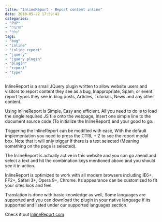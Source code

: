 ```yaml
---
title: "InlineReport - Report content inline"
date: 2010-05-22 17:59:41
categories: 
- "PHP"
- "חדשות"
- "כללי"
tags: 
- "bug"
- "inline"
- "inline report"
- "jquery"
- "jquery plugin"
- "plugin"
- "report"
- "type"
---
```


<div style="text-align: left; direction: ltr;">InlineReport is a small JQuery plugin written to allow website users and visitors to report content they see as a bug, Inappropriate, Spam, or event report typos they see in blog posts, Articles, Tutorials, News and any other content.

Using InlineReport is Simple, Easy and efficient. All you need to do is to load the single required JS file onto the webpage, Insert one simple line to the document source code (To initialize the InlineReport) and your good to go.

Triggering the InlineReport can be modified with ease, With the default implementation you need to press the CTRL + Z to see the report modal box. Note that it will only trigger if there is a text selected (Meaning something on the page is selected).

The InlineReport is actually active in this website and you can go ahead and select a text and hit the combination keys mentioned above and you should see it in action.

InlineReport is optimized to work with all modern browsers including IE6+, FF2+, Safari 3+, Opera 9+, Chrome. Its appearance can be customized to fit your sites look and feel.

Translation is done with basic knowledge as well, Some languages are supported and you can download the plugin in your native language if its supported and listed under our supported languages section.

Check it out <a href="http://inlinereport.com" target="_blank">InlineReport.com</a>

</div>
